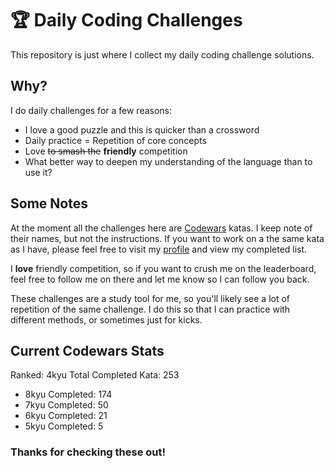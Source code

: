 # :trophy: Daily Coding Challenges

This repository is just where I collect my daily coding challenge solutions.

## Why?

I do daily challenges for a few reasons:
* I love a good puzzle and this is quicker than a crossword
* Daily practice = Repetition of core concepts
* Love ~~to smash the~~ **friendly** competition
* What better way to deepen my understanding of the language than to use it?

## Some Notes

At the moment all the challenges here are [Codewars](https://codewars.com) katas. I keep note of their names, but not the instructions. If you want to work on a the same kata as I have, please feel free to visit my [profile](https://www.codewars.com/users/barbaralaw/completed) and view my completed list.

I **love** friendly competition, so if you want to crush me on the leaderboard, feel free to follow me on there and let me know so I can follow you back.

These challenges are a study tool for me, so you'll likely see a lot of repetition of the same challenge. I do this so that I can practice with different methods, or sometimes just for kicks.

## Current Codewars Stats

Ranked: 4kyu
Total Completed Kata: 253
  * 8kyu Completed: 174
  * 7kyu Completed: 50
  * 6kyu Completed: 21
  * 5kyu Completed: 5



### Thanks for checking these out!
